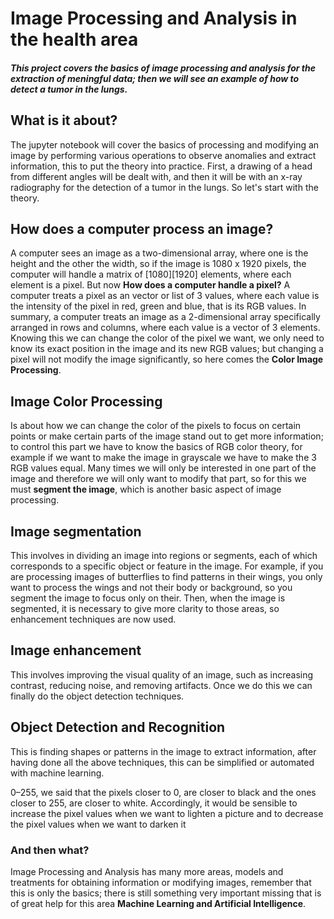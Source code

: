 # Image Processing and Analysis in the health area

##### This project covers the basics of image processing and analysis for the extraction of meningful data; then we will see an example of how to detect a tumor in the lungs.

## What is it about?

The jupyter notebook will cover the basics of processing and modifying an image by performing various operations to observe anomalies and extract information, this to put the theory into practice. First, a drawing of a head from different angles will be dealt with, and then it will be with an x-ray radiography for the detection of a tumor in the lungs. So let's start with the theory.

## How does a computer process an image?
A computer sees an image as a two-dimensional array, where one is the height and the other the width, so if the image is 1080 x 1920 pixels, the computer will handle a matrix of [1080][1920] elements, where each element is a pixel. But now **How does a computer handle a pixel?**
A computer treats a pixel as an vector or list of 3 values, where each value is the intensity of the pixel in red, green and blue, that is its RGB values. 
In summary, a computer treats an image as a 2-dimensional array specifically arranged in rows and columns, where each value is a vector of 3 elements.
Knowing this we can change the color of the pixel we want, we only need to know its exact position in the image and its new RGB values; but changing a pixel will not modify the image significantly, so here comes the **Color Image Processing**.

## Image Color Processing 
Is about how we can change the color of the pixels to focus on certain points or make certain parts of the image stand out to get more information; to control this part we have to know the basics of RGB color theory, for example if we want to make the image in grayscale we have to make the 3 RGB values equal. Many times we will only be interested in one part of the image and therefore we will only want to modify that part, so for this we must **segment the image**, which is another basic aspect of image processing.

## Image segmentation
This involves in dividing an image into regions or segments, each of which corresponds to a specific object or feature in the image. For example, if you are processing images of butterflies to find patterns in their wings, you only want to process the wings and not their body or background, so you segment the image to focus only on their. Then, when the image is segmented, it is necessary to give more clarity to those areas, so enhancement techniques are now used.

## Image enhancement 
This involves improving the visual quality of an image, such as increasing contrast, reducing noise, and removing artifacts. Once we do this we can finally do the object detection techniques.

## Object Detection and Recognition
This is finding shapes or patterns in the image to extract information, after having done all the above techniques, this can be simplified or automated with machine learning.

0–255, we said that the pixels closer to 0, are closer to black and the ones closer to 255, are closer to white. Accordingly, it would be sensible to increase the pixel values when we want to lighten a picture and to decrease the pixel values when we want to darken it

### And then what?
Image Processing and Analysis has many more areas, models and treatments for obtaining information or modifying images, remember that this is only the basics; there is still something very important missing that is of great help for this area **Machine Learning and Artificial Intelligence**.